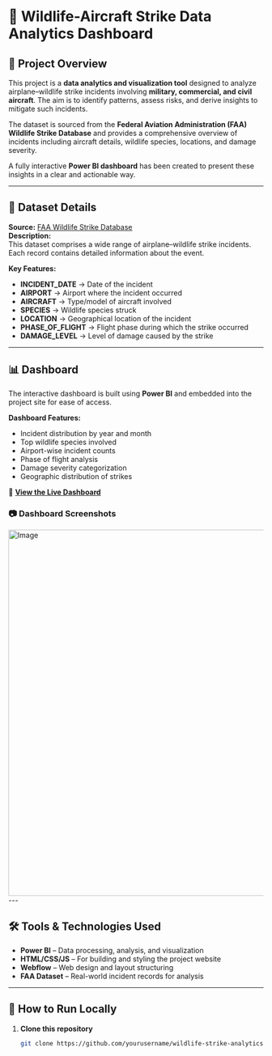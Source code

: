 # 🛫 Wildlife-Aircraft Strike Data Analytics Dashboard

## 📌 Project Overview
This project is a **data analytics and visualization tool** designed to analyze airplane–wildlife strike incidents involving **military, commercial, and civil aircraft**. The aim is to identify patterns, assess risks, and derive insights to mitigate such incidents.

The dataset is sourced from the **Federal Aviation Administration (FAA) Wildlife Strike Database** and provides a comprehensive overview of incidents including aircraft details, wildlife species, locations, and damage severity.

A fully interactive **Power BI dashboard** has been created to present these insights in a clear and actionable way.

---

## 📂 Dataset Details
**Source:** [FAA Wildlife Strike Database](https://wildlife.faa.gov/home)  
**Description:**  
This dataset comprises a wide range of airplane–wildlife strike incidents. Each record contains detailed information about the event.  

**Key Features:**
- **INCIDENT_DATE** → Date of the incident  
- **AIRPORT** → Airport where the incident occurred  
- **AIRCRAFT** → Type/model of aircraft involved  
- **SPECIES** → Wildlife species struck  
- **LOCATION** → Geographical location of the incident  
- **PHASE_OF_FLIGHT** → Flight phase during which the strike occurred  
- **DAMAGE_LEVEL** → Level of damage caused by the strike  

---

## 📊 Dashboard
The interactive dashboard is built using **Power BI** and embedded into the project site for ease of access.

**Dashboard Features:**
- Incident distribution by year and month
- Top wildlife species involved
- Airport-wise incident counts
- Phase of flight analysis
- Damage severity categorization
- Geographic distribution of strikes

🔗 **[View the Live Dashboard](https://app.powerbi.com/reportEmbed?reportId=2ca1c482-2632-428e-9ca0-6ea5f4bc1a8b&autoAuth=true&ctid=1b8ae67e-321f-426c-a4a6-7605372f5e6a)**

### 📷 Dashboard Screenshots
<img width="1290" height="724" alt="Image" src="https://github.com/user-attachments/assets/cfdb1b12-984f-48d7-b2e8-23c535c83cc4" />
---

## 🛠 Tools & Technologies Used
- **Power BI** – Data processing, analysis, and visualization  
- **HTML/CSS/JS** – For building and styling the project website  
- **Webflow** – Web design and layout structuring  
- **FAA Dataset** – Real-world incident records for analysis  

---

## 🚀 How to Run Locally
1. **Clone this repository**
   ```bash
   git clone https://github.com/yourusername/wildlife-strike-analytics.git
